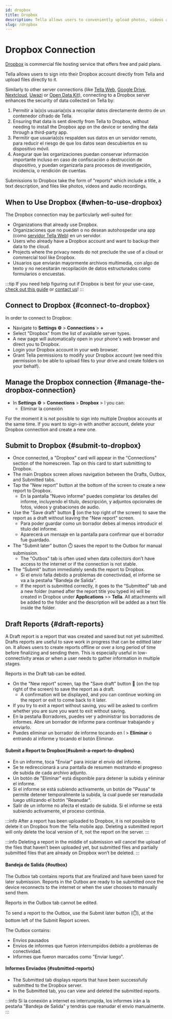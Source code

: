 ```yaml
---
id: dropbox
title: Dropbox 
description: Tella allows users to conveniently upload photos, videos and audio recordings to Dropbox.
slug: /dropbox
---
```


# Dropbox Connection

[Dropbox](https://www.dropbox.com/) is commercial file hosting service that offers free and paid plans. 

Tella allows users to sign into their Dropbox account directly from Tella and upload files directly to it.

Similarly to other server connections (like [Tella Web](/tella-web), [Google Drive](/g-drive), [Nextcloud](/nextcloud), [Uwazi](/uwazi) or [Open Data Kit](/odk)), connecting to a Dropbox server enhances the security of data collected on Tella by:

1. Permitir a la(o)s usuaria(o)s a recopilar datos directamente dentro de un contenedor cifrado de Tella.
2. Ensuring that data is sent directly from Tella to Dropbox, without needing to install the Dropbox app on the device or sending the data through a third-party app.
3. Permitir que usuaria(o)s respalden sus datos en un servidor remoto, para reducir el riesgo de que los datos sean descubiertos en su dispositivo móvil.
4. Asegurar que las organizaciones puedan conservar información importante incluso en caso de confiscación o destrucción de dispositivo, y puedan organizarla para procesos de  investigación, incidencia, o rendición de cuentas.

Submissions to Dropbox take the form of "reports" which include a title, a text description, and files like photos, videos and audio recordings.



## When to Use Dropbox {#when-to-use-dropbox}

The Dropbox connection may be particularly well-suited for:
- Organizations that already use Dropbox.
- Organizaciones que no pueden o no desean autohospedar una app (como [servidor Tella Web](/tella-web)) en un servidor.
- Users who already have a Dropbox account and want to backup their data to the cloud.
- Projects where the privacy needs do not preclude the use of a cloud or commercial tool like Dropbox.
- Usuarios que enviarán mayormente archivos multimedia, con algo de texto y no necesitarán recopilación de datos estructurados como formularios o encuestas.


:::tip
If you need help figuring out if Dropbox is best for your use-case, [check out this guide](/for-organizations#selecting-the-right-type-of-server) or [contact us](/contact-us)!
:::

## Connect to Dropbox {#connect-to-dropbox}

In order to connect to Dropbox:

* Navigate to **Settings ⚙️** > **Connections** > **+**
* Select "Dropbox" from the list of available server types.
* A new page will automatically open in your phone's web browser and direct you to Dropbox.
* Login your Dropbox account in your web browser. 
* Grant Tella permissions to modify your Dropbox account (we need this permission to be able to upload files to your drive and create folders on your behalf).


## Manage the Dropbox connection {#manage-the-dropbox-connection}

* In **Settings ⚙️** > **Connections** >  **Dropbox** > **⫶** you can:
  - Eliminar la conexión

For the moment it is not possible to sign into multiple Dropbox accounts at the same time. If you want to sign-in with another account, delete your Dropbox connection and create a new one.


## Submit to Dropbox {#submit-to-dropbox}

* Once connected, a "Dropbox" card will appear in the "Connections" section of the homescreen. Tap on this card to start submitting to Dropbox.
* The main Dropbox screen allows navigation between the Drafts, Outbox, and Submitted tabs.
* Tap the "New report" button at the bottom of the screen to create a new report to Dropbox.
    * En la pantalla "Nuevo informe" puedes completar los detalles del informe, incluyendo el título, descripción, y adjuntos opcionales de fotos, videos y grabaciones de audio.
* Use the "Save draft" button 💾 (on the top right of the screen) to save the report as a draft without leaving the "New report" screen. 
    * Para poder guardar como un borrador debes al menos introducir el título del informe.
    * Aparecerá un mensaje en la pantalla para confirmar que el borrador fue guardado.
* The "Submit later" button ⏱️ saves the report to the Outbox for manual submission.
    * The "Outbox" tab is often used when data collectors don’t have access to the internet or if the connection is not stable.
* The “Submit” button immediately sends the report to Dropbox.
    * Si el envío falla debido a problemas de conectividad, el informe se va a la pestaña "Bandeja de Salida".
    * If the report is submitted correctly, it goes to the “Submitted” tab and a new folder (named after the report title you typed in) will be created in Dropbox under **Applications** >> **Tella**. All attachments will be added to the folder and the description will be added as a text file inside the folder.


## Draft Reports {#draft-reports}

A Draft report is a report that was created and saved but not yet submitted. Drafts reports are useful to save work in progress that can be editted later on. It allows users to create reports offline or over a long period of time before finalizing and sending them. This is especially useful in low-connectivity areas or when a user needs to gather information in multiple stages.

Reports in the Draft tab can be edited.

* On the "New report" screen, tap the "Save draft" button 💾 (on the top right of the screen) to save the report as a draft.
    * A confirmation will be displayed, and you can continue working on the report or exit to come back to it later.
* If you try to exit a report without saving, you will be asked to confirm whether you are sure you want to exit without saving.
* En la pestaña Borradores, puedes ver y administrar los borradores de informes. Abre un borrador de informe para continuar trabajando y enviarlo.
* Puedes eliminar un borrador de informe tocando en  **⫶** > **Eliminar** o entrando al informe y tocando el botón Eliminar.


#### Submit a Report to Dropbox{#submit-a-report-to-dropbos}

* En un informe, toca "Enviar" para iniciar el envío del informe.
* Se te redireccionará a una pantalla de resumen mostrando el progreso de subida de cada archivo adjunto.
* Un botón de "Eliminar" está disponible para detener la subida y eliminar el informe.
* Si el informe se está subiendo activamente, un botón de "Pausa" te permite detener temporalmente la subida, la cual puede ser reanudada luego utilizando el botón "Reanudar".
* Salir de un informe no afecta el estado de subida. Si el informe se está subiendo activamente, el proceso continúa. 

:::info
After a report has been uploaded to Dropbox, it is not possible to delete it on Dropbox from the Tella mobile app. Deleting a submitted report will only delete the local version of it, not the report on the server. 
:::

:::info
Deleting a report in the middle of submission will cancel the upload of the files that haven’t been uploaded yet, but submitted files and partially submitted files that are already on Dropbox won’t be deleted.
:::


#### Bandeja de Salida {#outbox}

The Outbox tab contains reports that are finalized and have been saved for later submission. Reports in the Outbox are ready to be submitted once the device reconnects to the internet or when the user chooses to manually send them.

Reports in the Outbox tab cannot be edited.

To send a report to the Outbox, use the Submit later button (⏱️), at the bottom left of the Submit Report screen. 

The Outbox contains:

* Envíos pausados
* Envíos de informes que fueron interrumpidos debido a problemas de conectividad.
* Informes que fueron marcados como "Enviar luego".


#### Informes Enviados {#submitted-reports}

- The Submitted tab displays reports that have been successfully submitted to the Dropbox server.
- In the Submitted tab, you can view and deleted the submitted reports.

:::info
Si la conexión a internet es interrumpida, los informes irán a la pestaña "Bandeja de Salida" y tendrás que reanudar el envío manualmente.
:::



